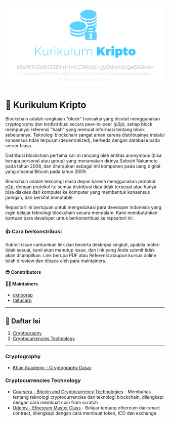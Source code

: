 ![Kurikulum Blockchain](https://raw.githubusercontent.com/Ribhnux/blockchain/master/banner.png)

# :ledger: Kurikulum Kripto
Blockchain adalah rangkaian "block" transaksi yang dicatat menggunakan cryptography dan terdistribusi secara peer-to-peer (p2p), setiap block mempunyai referensi "hash" yang memuat informasi tentang block sebelumnya. Teknologi blockchain sangat aman karena distribusinya melalui konsensus tidak terpusat (decentralized), berbeda dengan database pada server biasa.

Distribusi blockchain pertama kali di rancang oleh entitas anonymous (bisa berupa personal atau group) yang menamakan dirinya Satoshi Nakamoto pada tahun 2008, dan diterapkan sebagai inti komponen pada uang digital yang dinamai Bitcoin pada tahun 2009.

Blockchain adalah teknologi masa depan karena menggunakan protokol p2p, dengan protokol itu semua distribusi data tidak terpusat atau hanya bisa diakses dari komputer ke komputer yang membentuk konsensus jaringan, dan bersifat immutable.

Repositori ini bertujuan untuk mengedukasi para developer indonesia yang ingin belajar teknologi blockchain secara mendalam. Kami membutuhkan bantuan para developer untuk berkonstribusi ke repositori ini.

### :+1: Cara berkonstribusi
Submit issue cantumkan link dan beserta deskripsi singkat, apabila materi tidak sesuai, kami akan menutup issue, dan link yang Anda submit tidak akan ditampilkan. Link berupa PDF atau Referensi ataupun kursus online telah direview dan dibaca oleh para maintainers.

#### :sunglasses: Constributors

#### :guardsman: Maintainers
- [oknoorap](https://github.com/oknoorap)
- [raitucarp](https://github.com/raitucarp)

---

## :bookmark_tabs: Daftar Isi
1. [Cryptography](#cryptography)
2. [Cryptocurrencies Technology](#cryptocurrencies-technology)

---

### Cryptography
- [Khan Academy - Cryptography Dasar](https://www.khanacademy.org/computing/computer-science/cryptography)

### Cryptocurrencies Technology
- [Coursera - Bitcoin and Cryptocurrency Technologies](https://www.coursera.org/learn/cryptocurrency/lecture/rJ8KJ/a-simple-cryptocurrency) - Membahas tentang teknologi cryptocurrencies dan teknologi blockchain, dilengkapi dengan cara membuat coin from scratch
- [Udemy - Ethereum Master Class](https://www.udemy.com/ethereum-masterclass/) - Belajar tentang ethereum dan smart contract, dilengkapi dengan cara membuat token, ICO dan exchange.
